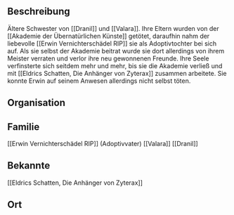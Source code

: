 ## Beschreibung
Ältere Schwester von [[Dranil]] und [[Valara]]. Ihre Eltern wurden von der [[Akademie der Übernatürlichen Künste]] getötet, daraufhin nahm der liebevolle [[Erwin Vernichterschädel RIP]] sie als Adoptivtochter bei sich auf. Als sie selbst der Akademie beitrat wurde sie dort allerdings von ihrem Meister verraten und verlor ihre neu gewonnenen Freunde. Ihre Seele verfinsterte sich seitdem mehr und mehr, bis sie die Akademie verließ und mit [[Eldrics Schatten, Die Anhänger von Zyterax]] zusammen arbeitete. Sie konnte Erwin auf seinem Anwesen allerdings nicht selbst töten.

## Organisation


## Familie
[[Erwin Vernichterschädel RIP]] (Adoptivvater)
[[Valara]]
[[Dranil]]

## Bekannte
[[Eldrics Schatten, Die Anhänger von Zyterax]]

## Ort
